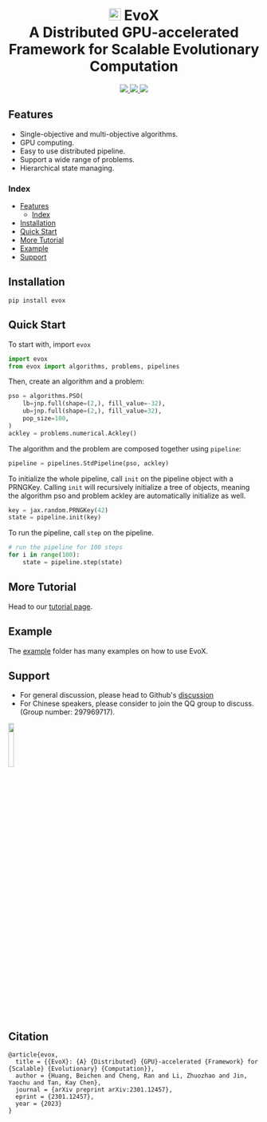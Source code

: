 <h1 align="center">
  <img src=./docs/source/_static/evox_logo.png alt="Logo" height="24em"/>
  <strong>EvoX</strong>
  <br>
  A Distributed GPU-accelerated Framework for Scalable Evolutionary Computation
</h1>

<div align="center">
  <a href="https://evox.readthedocs.io/">
    <img src="https://img.shields.io/badge/docs-readthedocs-blue?style=for-the-badge" href="https://evox.readthedocs.io/">
  </a>
  <a href="https://arxiv.org/abs/2301.12457">
    <img src="https://img.shields.io/badge/paper-arxiv-red?style=for-the-badge">
  </a>
  <a href="https://github.com/EMI-Group/evox/actions/workflows/python-package.yml">
    <img src="https://img.shields.io/github/actions/workflow/status/EMI-Group/evox/python-package.yml?style=for-the-badge">
  </a>
</div>


## Features

- Single-objective and multi-objective algorithms.
- GPU computing.
- Easy to use distributed pipeline.
- Support a wide range of problems.
- Hierarchical state managing.

### Index

- [Features](#features)
  - [Index](#index)
- [Installation](#installation)
- [Quick Start](#quick-start)
- [More Tutorial](#more-tutorial)
- [Example](#example)
- [Support](#support)

## Installation

``
pip install evox
``

## Quick Start

To start with, import `evox`

```python
import evox
from evox import algorithms, problems, pipelines
```

Then, create an algorithm and a problem:

```python
pso = algorithms.PSO(
    lb=jnp.full(shape=(2,), fill_value=-32),
    ub=jnp.full(shape=(2,), fill_value=32),
    pop_size=100,
)
ackley = problems.numerical.Ackley()
```

The algorithm and the problem are composed together using `pipeline`:

```python
pipeline = pipelines.StdPipeline(pso, ackley)
```

To initialize the whole pipeline, call `init` on the pipeline object with a PRNGKey. Calling `init` will recursively initialize a tree of objects, meaning the algorithm pso and problem ackley are automatically initialize as well.

```python
key = jax.random.PRNGKey(42)
state = pipeline.init(key)
```

To run the pipeline, call `step` on the pipeline.

```python
# run the pipeline for 100 steps
for i in range(100):
    state = pipeline.step(state)
```

## More Tutorial

Head to our [tutorial page](https://evox.readthedocs.io/en/latest/guide/index.html).

## Example

The [example](https://github.com/EMI-Group/evox/tree/main/examples) folder has many examples on how to use EvoX.

## Support

- For general discussion, please head to Github's [discussion](https://github.com/EMI-Group/evox/discussions)
- For Chinese speakers, please consider to join the QQ group to discuss. (Group number: 297969717).
<img src="./docs/source/_static/qq_group_number.jpg" width="15%">

## Citation

```
@article{evox,
  title = {{EvoX}: {A} {Distributed} {GPU}-accelerated {Framework} for {Scalable} {Evolutionary} {Computation}},
  author = {Huang, Beichen and Cheng, Ran and Li, Zhuozhao and Jin, Yaochu and Tan, Kay Chen},
  journal = {arXiv preprint arXiv:2301.12457},
  eprint = {2301.12457},
  year = {2023}
}
```
